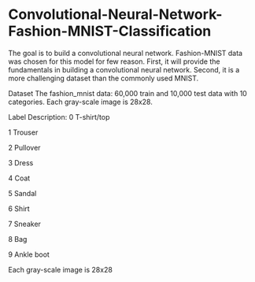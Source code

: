 # Convolutional-Neural-Network-Fashion-MNIST-Classification
The goal is to build a convolutional neural network. Fashion-MNIST data was chosen for this model for few reason. First, it will provide the fundamentals in building a convolutional neural network. Second, it is a more challenging dataset than the commonly used MNIST.

Dataset
The fashion_mnist data: 60,000 train and 10,000 test data with 10 categories. Each gray-scale image is 28x28.

Label Description:
0 T-shirt/top

1 Trouser

2 Pullover

3 Dress

4 Coat

5 Sandal

6 Shirt

7 Sneaker

8 Bag

9 Ankle boot

Each gray-scale image is 28x28
